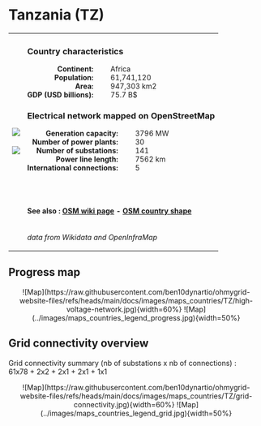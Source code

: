 # Tanzania (TZ)

<table width="90%">
<tr>
<td>
<img src="http://commons.wikimedia.org/wiki/Special:FilePath/Flag%20of%20Tanzania.svg" width="250">
<br><br>
<img src="http://commons.wikimedia.org/wiki/Special:FilePath/LocationTanzania.svg" width="250"></td>
<td>
<h3>Country characteristics</h3>
<div style="display: inline-block;text-align:right;margin-right:30px;font-weight: bold;">
Continent:<br>Population:<br>Area:<br>GDP (USD billions):
</div>
<div style="display: inline-block;">
Africa<br>61,741,120<br>947,303 km2<br>75.7 B$
</div>
<h3>Electrical network mapped on OpenStreetMap</h3>
<div style="display: inline-block;text-align:right;margin-right:30px;font-weight: bold;">Generation capacity:<br>
Number of power plants:<br>
Number of substations:<br>
Power line length:<br>
International connections:<br>
</div>
<div style="display: inline-block;">3796 MW<br>
30<br>
141<br>
7562 km<br>
5<br>
</div>

<br><br><h4>See also :
<a href="https://wiki.openstreetmap.org/wiki/Power_networks/Tanzania" target="_blank">OSM wiki page</a> -
<a href="https://openstreetmap.org/relation/195270" target="_blank">OSM country shape</a>
</h4>

<br><i>data from Wikidata and OpenInfraMap</i>
</td>
</tr>
</table>


## Progress map

<center>
![Map](https://raw.githubusercontent.com/ben10dynartio/ohmygrid-website-files/refs/heads/main/docs/images/maps_countries/TZ/high-voltage-network.jpg){width=60%}
![Map](../images/maps_countries_legend_progress.jpg){width=50%}
</center>



## Grid connectivity overview

Grid connectivity summary (nb of substations x nb of connections) :<br>61x78 + 2x2 + 2x1 + 2x1 + 1x1

<center>
![Map](https://raw.githubusercontent.com/ben10dynartio/ohmygrid-website-files/refs/heads/main/docs/images/maps_countries/TZ/grid-connectivity.jpg){width=60%}
![Map](../images/maps_countries_legend_grid.jpg){width=50%}
</center>

